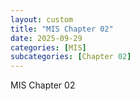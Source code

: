 ```yaml
---
layout: custom
title: "MIS Chapter 02"
date: 2025-09-29
categories: [MIS]
subcategories: [Chapter 02]
---
```


MIS Chapter 02
